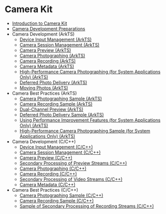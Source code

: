 # Camera Kit

- [Introduction to Camera Kit](camera-overview.md)
- [Camera Development Preparations](camera-preparation.md)
- Camera Development (ArkTS)
  - [Device Input Management (ArkTS)](camera-device-input.md)
  - [Camera Session Management (ArkTS)](camera-session-management.md)
  - [Camera Preview (ArkTS)](camera-preview.md)
  - [Camera Photographing (ArkTS)](camera-shooting.md)
  - [Camera Recording (ArkTS)](camera-recording.md)
  - [Camera Metadata (ArkTS)](camera-metadata.md)
  <!--Del-->
  - [High-Performance Camera Photographing (for System Applications Only) (ArkTS)](camera-deferred-photo.md)
  <!--DelEnd-->
  - [Deferred Photo Delivery (ArkTS)](camera-deferred-capture.md)
  - [Moving Photos (ArkTS)](camera-moving-photo.md)
- Camera Best Practices (ArkTS)
  - [Camera Photographing Sample (ArkTS)](camera-shooting-case.md)
  - [Camera Recording Sample (ArkTS)](camera-recording-case.md)
  - [Dual-Channel Preview (ArkTS)](camera-dual-channel-preview.md)
  - [Deferred Photo Delivery Sample (ArkTS)](camera-deferred-capture-case.md)
  <!--Del-->
  - [Using Performance Improvement Features (for System Applications Only) (ArkTS)](camera-performance-improvement.md)
  - [High-Performance Camera Photographing Sample (for System Applications Only) (ArkTS)](camera-deferred-photo-case.md)
  <!--DelEnd-->
- Camera Development (C/C++)
  - [Device Input Management (C/C++)](native-camera-device-input.md)
  - [Camera Session Management (C/C++)](native-camera-session-management.md)
  - [Camera Preview (C/C++)](native-camera-preview.md)
  - [Secondary Processing of Preview Streams (C/C++)](native-camera-preview-imageReceiver.md)
  - [Camera Photographing (C/C++)](native-camera-shooting.md)
  - [Camera Recording (C/C++)](native-camera-recording.md)
  - [Secondary Processing of Video Streams (C/C++)](native-camera-recording-imageReceiver.md)
  - [Camera Metadata (C/C++)](native-camera-metadata.md)
- Camera Best Practices (C/C++)
  - [Camera Photographing Sample (C/C++)](native-camera-shooting-case.md)
  - [Camera Recording Sample (C/C++)](native-camera-recording-case.md)
  - [Sample of Secondary Processing of Recording Streams (C/C++)](native-camera-recording-case-imageReceiver.md)
